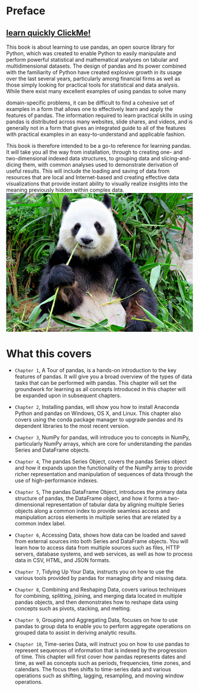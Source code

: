 # Preface
## [learn quickly ClickMe!](./allPandasBasics.ipynb)
This book is about learning to use pandas, an open source library for Python, which
was created to enable Python to easily manipulate and perform powerful statistical
and mathematical analyses on tabular and multidimensional datasets. The design of
pandas and its power combined with the familiarity of Python have created explosive
growth in its usage over the last several years, particularly among financial firms as
well as those simply looking for practical tools for statistical and data analysis.
While there exist many excellent examples of using pandas to solve many

domain-specific problems, it can be difficult to find a cohesive set of examples
in a form that allows one to effectively learn and apply the features of pandas.
The information required to learn practical skills in using pandas is distributed
across many websites, slide shares, and videos, and is generally not in a form
that gives an integrated guide to all of the features with practical examples in
an easy-to-understand and applicable fashion.

This book is therefore intended to be a go-to reference for learning pandas. It will
take you all the way from installation, through to creating one- and two-dimensional
indexed data structures, to grouping data and slicing-and-dicing them, with common
analyses used to demonstrate derivation of useful results. This will include the
loading and saving of data from resources that are local and Internet-based and
creating effective data visualizations that provide instant ability to visually realize
insights into the meaning previously hidden within complex data.
<img src="images/panda.jpg">
# What this covers
- `Chapter 1`, A Tour of pandas, is a hands-on introduction to the key features of pandas.
It will give you a broad overview of the types of data tasks that can be performed
with pandas. This chapter will set the groundwork for learning as all concepts
introduced in this chapter will be expanded upon in subsequent chapters.

- `Chapter 2`, Installing pandas, will show you how to install Anaconda Python and pandas
on Windows, OS X, and Linux. This chapter also covers using the conda package
manager to upgrade pandas and its dependent libraries to the most recent version.
- `Chapter 3`, NumPy for pandas, will introduce you to concepts in NumPy,
particularly NumPy arrays, which are core for understanding the pandas
Series and DataFrame objects.
- `Chapter 4`, The pandas Series Object, covers the pandas Series object and how it
expands upon the functionality of the NumPy array to provide richer representation
and manipulation of sequences of data through the use of high-performance indexes.
- `Chapter 5`, The pandas DataFrame Object, introduces the primary data structure of
pandas, the DataFrame object, and how it forms a two-dimensional representation of
tabular data by aligning multiple Series objects along a common index to provide
seamless access and manipulation across elements in multiple series that are related
by a common index label.
- `Chapter 6`, Accessing Data, shows how data can be loaded and saved from external
sources into both Series and DataFrame objects. You will learn how to access
data from multiple sources such as files, HTTP servers, database systems, and
web services, as well as how to process data in CSV, HTML, and JSON formats.
- `Chapter 7`, Tidying Up Your Data, instructs you on how to use the various tools
provided by pandas for managing dirty and missing data.
- `Chapter 8`, Combining and Reshaping Data, covers various techniques for combining,
splitting, joining, and merging data located in multiple pandas objects, and
then demonstrates how to reshape data using concepts such as pivots, stacking,
and melting.
- `Chapter 9`, Grouping and Aggregating Data, focuses on how to use pandas to group data
to enable you to perform aggregate operations on grouped data to assist in deriving
analytic results.

- `Chapter 10`, Time-series Data, will instruct you on how to use pandas to represent
sequences of information that is indexed by the progression of time. This chapter
will first cover how pandas represents dates and time, as well as concepts such as
periods, frequencies, time zones, and calendars. The focus then shifts to time-series
data and various operations such as shifting, lagging, resampling, and moving
window operations.
